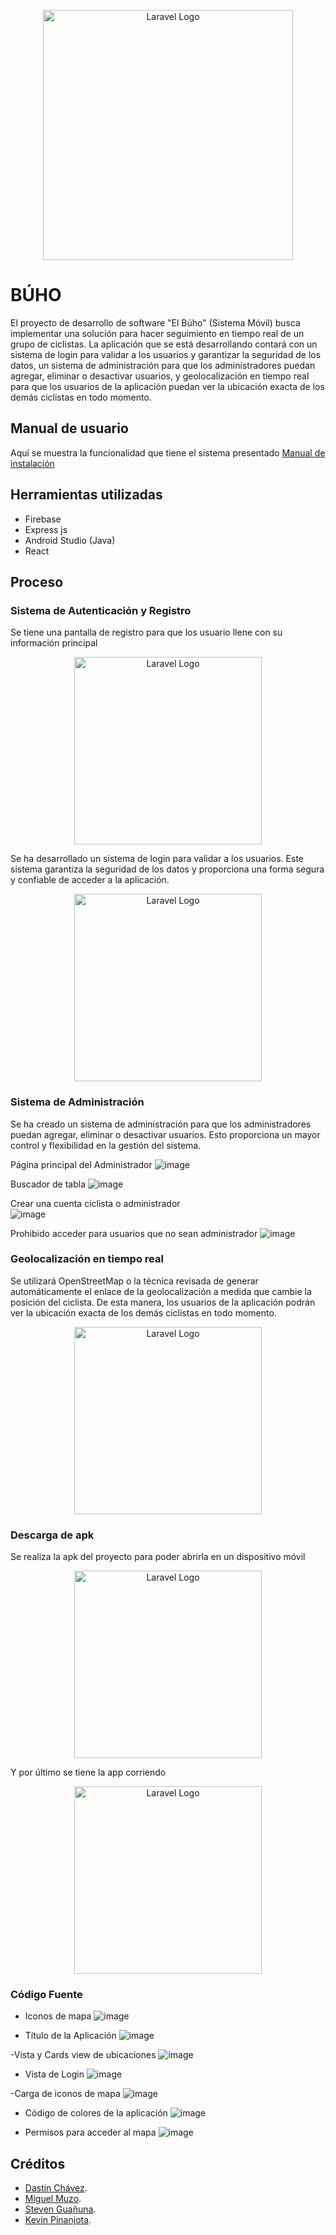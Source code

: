 <p align="center"><a href="https://offhouse.vercel.app" target="_blank"><img src="https://github.com/Miguel-EMC/CiclistasFinal/blob/master/app/src/main/res/drawable/logo.png" width="400" alt="Laravel Logo"></a></p>

# BÚHO

El proyecto de desarrollo de software "El Búho" (Sistema Móvil) busca implementar una solución para hacer seguimiento en tiempo real de un grupo de ciclistas. La aplicación que se está desarrollando contará con un sistema de login para validar a los usuarios y garantizar la seguridad de los datos, un sistema de administración para que los administradores puedan agregar, eliminar o desactivar usuarios, y geolocalización en tiempo real para que los usuarios de la aplicación puedan ver la ubicación exacta de los demás ciclistas en todo momento.



## Manual de usuario
Aquí se muestra la funcionalidad que tiene el sistema presentado
[Manual de instalación](https://epnecuador-my.sharepoint.com/personal/eduardo_muzo_epn_edu_ec/_layouts/15/onedrive.aspx?id=%2Fpersonal%2Feduardo%5Fmuzo%5Fepn%5Fedu%5Fec%2FDocuments%2FEPN%2F05%2DQuinto%20Semestre%2FAplicaciones%20Moviles%2FVideo&ga=1)

## Herramientas utilizadas 
- Firebase
- Express js
- Android Studio (Java)
- React
## Proceso

### Sistema de Autenticación y Registro

Se tiene una pantalla de registro para que los usuario llene con su información principal
<p align="center"><img src="https://github.com/Miguel-EMC/CiclistasFinal/blob/imagenes/app/src/main/res/drawable/register.jpg" width="300" alt="Laravel Logo"></p>

Se ha desarrollado un sistema de login para validar a los usuarios. Este sistema garantiza la seguridad de los datos y proporciona una forma segura y confiable de acceder a la aplicación.
<p align="center"><img src="https://github.com/Miguel-EMC/CiclistasFinal/blob/imagenes/app/src/main/res/drawable/login.jpg" width="300" alt="Laravel Logo"></p>


### Sistema de Administración 

Se ha creado un sistema de administración para que los administradores puedan agregar, eliminar o desactivar usuarios. Esto proporciona un mayor control y flexibilidad en la gestión del sistema.

Página principal del Administrador
![image](https://user-images.githubusercontent.com/74844624/223279069-2bd7c4ad-e0f8-4b44-8ca8-a603d95b4827.png)

Buscador de tabla 
![image](https://user-images.githubusercontent.com/74844624/223278511-b823f58a-af0c-4396-b4f8-de4dcb61694d.png)

Crear una cuenta ciclista o administrador </br>
![image](https://user-images.githubusercontent.com/74844624/223279100-420e28cc-d7b7-41ec-b86d-7a5066172371.png)

Prohibido acceder para usuarios que no sean administrador
![image](https://user-images.githubusercontent.com/74844624/223279112-9df36de9-4651-466d-a6d4-700fff08a43c.png)


### Geolocalización en tiempo real

Se utilizará OpenStreetMap o la técnica revisada de generar automáticamente el enlace de la geolocalización a medida que cambie la posición del ciclista. De esta manera, los usuarios de la aplicación podrán ver la ubicación exacta de los demás ciclistas en todo momento.

<p align="center"><img src="https://github.com/Miguel-EMC/CiclistasFinal/blob/imagenes/app/src/main/res/drawable/mapacicli.jpg" width="300" alt="Laravel Logo"></p>

### Descarga de apk

Se realiza la apk del proyecto para poder abrirla en un dispositivo móvil
<p align="center"><img src="https://github.com/Miguel-EMC/CiclistasFinal/blob/imagenes/app/src/main/res/drawable/descarga%20apk.jpg" width="300" alt="Laravel Logo"></p>

Y por último se tiene la app corriendo
<p align="center"><img src="https://github.com/Miguel-EMC/CiclistasFinal/blob/imagenes/app/src/main/res/drawable/apk.jpg" width="300" alt="Laravel Logo"></p>

### Código Fuente

- Iconos de mapa
![image](https://user-images.githubusercontent.com/74844624/223280537-01abedbc-eb08-4e83-b9d7-58ba2cf00da7.png)

- Título de la Aplicación
![image](https://user-images.githubusercontent.com/74844624/223280648-8f12aa11-e4b9-423d-a13c-adba59bfb64d.png)

-Vista y Cards view de ubicaciones
![image](https://user-images.githubusercontent.com/74844624/223280720-8c054f54-5450-4b3a-a2f5-7831a1daf73c.png)

- Vista de Login
![image](https://user-images.githubusercontent.com/74844624/223280728-b63be4bf-6463-4fe9-b9f6-110fca61112e.png)

-Carga de iconos de mapa
![image](https://user-images.githubusercontent.com/74844624/223280733-823e86c2-13f3-4393-8b5e-345a599a6088.png)

- Código de colores de la aplicación
![image](https://user-images.githubusercontent.com/74844624/223280747-985d534f-cbbf-4a4c-a62c-09c0a15c905f.png)

- Permisos para acceder al mapa
![image](https://user-images.githubusercontent.com/74844624/223280758-ee0bc358-9fbf-4d22-8ab2-dc07cab6e63d.png)




## Créditos

- [Dastin Chávez](https://github.com/Dustinouwu).
- [Miguel Muzo](https://github.com/Miguel-EMC).
- [Steven Guañuna](https://github.com/Seknys).
- [Kevin Pinanjota](https://github.com/kevinpinan).

